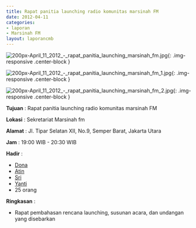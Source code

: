 ```yaml
---
title: Rapat panitia launching radio komunitas marsinah FM	
date: 2012-04-11
categories:
- laporan
- Marsinah FM
layout: laporancmb
---
```



![200px-April_11_2012_-_rapat_panitia_launching_marsinah_fm.jpg](/uploads/200px-April_11_2012_-_rapat_panitia_launching_marsinah_fm.jpg){: .img-responsive .center-block }

![200px-April_11_2012_-_rapat_panitia_launching_marsinah_fm_1.jpg](/uploads/200px-April_11_2012_-_rapat_panitia_launching_marsinah_fm_1.jpg){: .img-responsive .center-block }

![200px-April_11_2012_-_rapat_panitia_launching_marsinah_fm_2.jpg](/uploads/200px-April_11_2012_-_rapat_panitia_launching_marsinah_fm_2.jpg){: .img-responsive .center-block }


**Tujuan** : Rapat panitia launching radio komunitas marsinah FM	

**Lokasi** : Sekretariat Marsinah fm

**Alamat** : Jl. Tipar Selatan XII, No.9, Semper Barat, Jakarta Utara

**Jam** : 19:00 WIB - 20:30 WIB

**Hadir** : 
* [Dona](http://wiki.ciptamedia.org/wiki/Dona)
* [Atin](http://wiki.ciptamedia.org/wiki/Atin)
* [Sri](http://wiki.ciptamedia.org/wiki/Sri)
* [Yanti](http://wiki.ciptamedia.org/wiki/Yanti)
* 25 orang

**Ringkasan** : 
* Rapat pembahasan rencana launching, susunan acara, dan undangan yang disebarkan
